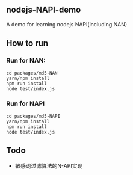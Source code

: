 ## nodejs-NAPI-demo

A demo for learning nodejs NAPI(including NAN)

## How to run

### Run for NAN:

```
cd packages/md5-NAN
yarn/npm install
npm run install
node test/index.js
```

### Run for NAPI

```
cd packages/md5-NAPI
yarn/npm install
npm run install
node test/index.js
```

## Todo

* 敏感词过滤算法的N-API实现
